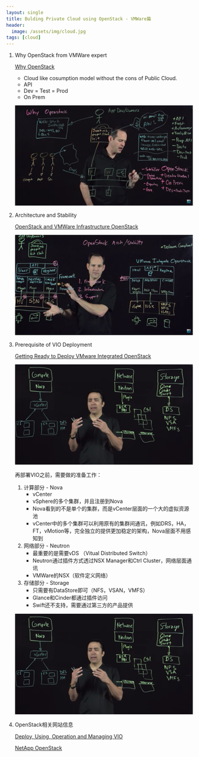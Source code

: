 ```yaml
---
layout: single
title: Bulding Private Cloud using OpenStack - VMWare篇
header:
  image: /assets/img/cloud.jpg
tags: [cloud]
---
```


1. Why OpenStack from VMWare expert

   [Why OpenStack](https://www.youtube.com/watch?v=Bk4NoUsikVA&t=4s)

   - Cloud like cosumption model without the cons of Public Cloud.
   - API
   - Dev = Test = Prod
   - On Prem

   ![openstack_arch2](../img/openstack_arch2.png)

2. Architecture and Stability

   [OpenStack and VMWare Infrastructure OpenStack](https://www.youtube.com/watch?v=ijnYlUoVxsI)

   ![openstack_arch1](../img/openstack_arch1.png)

3. Prerequisite of VIO Deployment

   [Getting Ready to Deploy VMware Integrated OpenStack](https://www.youtube.com/watch?v=23egG37z8yQ)

   ![VIO_Deployment1](../img/VIO_Deployment1.png)

   再部署VIO之前，需要做的准备工作：

   1. 计算部分 - Nova
      - vCenter
      - vSphere的多个集群，并且注册到Nova
      - Nova看到的不是单个的集群，而是vCenter层面的一个大的虚拟资源池
      - vCenter中的多个集群可以利用原有的集群间通讯，例如DRS，HA，FT，vMotion等，完全独立的提供更加稳定的架构，Nova层面不用感知到
   2. 网络部分 - Neutron
      - 最重要的是需要vDS （Vitual Distributed Switch）
      - Neutron通过插件方式透过NSX Manager和Ctrl Cluster，网络层面通讯
      - VMWare的NSX（软件定义网络）
   3. 存储部分 - Storage
      - 只需要有DataStore即可（NFS，VSAN，VMFS）
      - Glance和Cinder都通过插件访问
      - Swift还不支持，需要通过第三方的产品提供

   ![VIO_Deployment1](../img/VIO_Deployment1.png)

4. OpenStack相关网站信息

   [Deploy, Using, Operation and Managing VIO](https://featurewalkthrough.vmware.com/t/vmware-integrated-openstack/)

   [NetApp OpenStack](https://www.netapp.com/us/solutions/it-automation/openstack-private-cloud.aspx)
